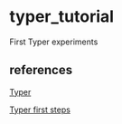 # typer_tutorial
First Typer experiments


## references

[Typer](https://typer.tiangolo.com/features/)

[Typer first steps](https://typer.tiangolo.com/tutorial/first-steps/)
